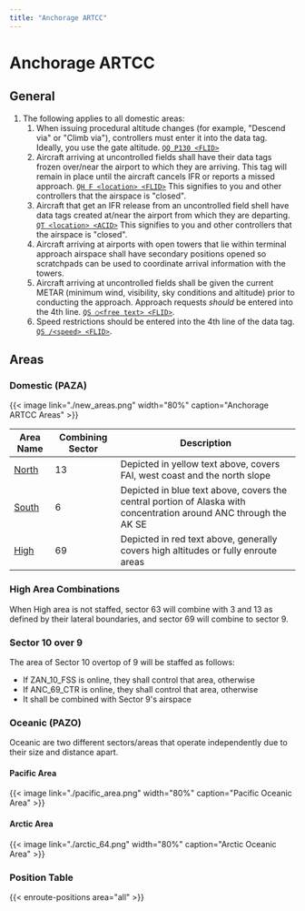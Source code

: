 ```yaml
---
title: "Anchorage ARTCC"
---
```


# Anchorage ARTCC

## General

1. The following applies to all domestic areas:
    1. When issuing procedural altitude changes (for example, "Descend via" or "Climb via"), controllers must enter it into the data tag. Ideally, you use the gate altitude. [`QQ P130 <FLID>`](https://crc.virtualnas.net/docs/#/eram?id=qq-command)
    2. Aircraft arriving at uncontrolled fields shall have their data tags frozen over/near the airport to which they are arriving. This tag will remain in place until the aircraft cancels IFR or reports a missed approach. [`QH F <location> <FLID>`](https://crc.virtualnas.net/docs/#/eram?id=freezing-a-track) This signifies to you and other controllers that the airspace is "closed".
    3. Aircraft that get an IFR release from an uncontrolled field shell have data tags created at/near the airport from which they are departing. [`QT <location> <ACID>`](https://crc.virtualnas.net/docs/#/eram?id=starting-track) This signifies to you and other controllers that the airspace is "closed".
    4. Aircraft arriving at airports with open towers that lie within terminal approach airspace shall have secondary positions opened so scratchpads can be used to coordinate arrival information with the towers.
    5. Aircraft arriving at uncontrolled fields shall be given the current METAR (minimum wind, visibility, sky conditions and altitude) prior to conducting the approach. Approach requests *should* be entered into the 4th line. [`QS ○<free text> <FLID>`](https://crc.virtualnas.net/docs/#/eram?id=qs-command).
    6. Speed restrictions should be entered into the 4th line of the data tag. [`QS /<speed> <FLID>`](https://crc.virtualnas.net/docs/#/eram?id=qs-command).

## Areas

### Domestic (PAZA)

{{< image link="./new_areas.png" width="80%" caption="Anchorage ARTCC Areas" >}}

| Area Name | Combining Sector | Description |
| --- | --- | --- |
| [North](docs/enroute/north) | 13 | Depicted in yellow text above, covers FAI, west coast and the north slope |
| [South](docs/enroute/south) | 6 | Depicted in blue text above, covers the central portion of Alaska with concentration around ANC through the AK SE |
| [High](docs/enroute/high) | 69 | Depicted in red text above, generally covers high altitudes or fully enroute areas |

### High Area Combinations

When High area is not staffed, sector 63 will combine with 3 and 13 as defined by their lateral boundaries, and sector 69 will combine to sector 9.

### Sector 10 over 9

The area of Sector 10 overtop of 9 will be staffed as follows:

- If ZAN_10_FSS is online, they shall control that area, otherwise
- If ANC_69_CTR is online, they shall control that area, otherwise
- It shall be combined with Sector 9's airspace

### Oceanic (PAZO)

Oceanic are two different sectors/areas that operate independently due to their size and distance apart.

#### Pacific Area

{{< image link="./pacific_area.png" width="80%" caption="Pacific Oceanic Area" >}}

#### Arctic Area

{{< image link="./arctic_64.png" width="80%" caption="Arctic Oceanic Area" >}}

### Position Table

{{< enroute-positions area="all" >}}
